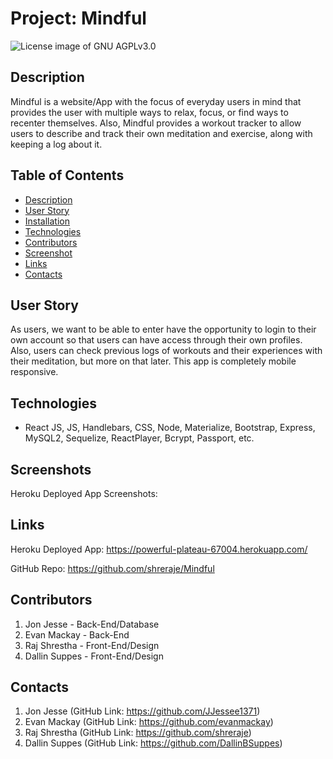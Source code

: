 # Project: Mindful

<img src="https://img.shields.io/badge/License-GNU AGPLv3.0-blue.svg" alt="License image of GNU AGPLv3.0" />
  
## Description
Mindful is a website/App with the focus of everyday users in mind that provides the user with multiple ways to relax, focus, or find ways to recenter themselves. Also, Mindful provides a workout tracker to allow users to describe and track their own meditation and exercise, along with keeping a log about it. 


## Table of Contents
* [Description](#description)
* [User Story](#userstory)
* [Installation](#installation)
* [Technologies](#technologies)
* [Contributors](#contributors)
* [Screenshot](#screenshot)
* [Links](#links)
* [Contacts](#contacts)

## User Story
As users, we want to be able to enter have the opportunity to login to their own account so that users can have access through their own profiles. Also, users can check previous logs of workouts and their experiences with their meditation, but more on that later. This app is completely mobile responsive.

## Technologies
- React JS, JS, Handlebars, CSS, Node, Materialize, Bootstrap, Express, MySQL2, Sequelize, ReactPlayer, Bcrypt, Passport, etc.

## Screenshots
Heroku Deployed App Screenshots:



## Links
Heroku Deployed App: https://powerful-plateau-67004.herokuapp.com/


GitHub Repo: https://github.com/shreraje/Mindful

## Contributors
1. Jon Jesse - Back-End/Database
2. Evan Mackay - Back-End
3. Raj Shrestha - Front-End/Design
4. Dallin Suppes - Front-End/Design



## Contacts
1. Jon Jesse (GitHub Link: https://github.com/JJessee1371)
2. Evan Mackay (GitHub Link: https://github.com/evanmackay)
3. Raj Shrestha (GitHub Link: https://github.com/shreraje)
4. Dallin Suppes (GitHub Link: https://github.com/DallinBSuppes)
